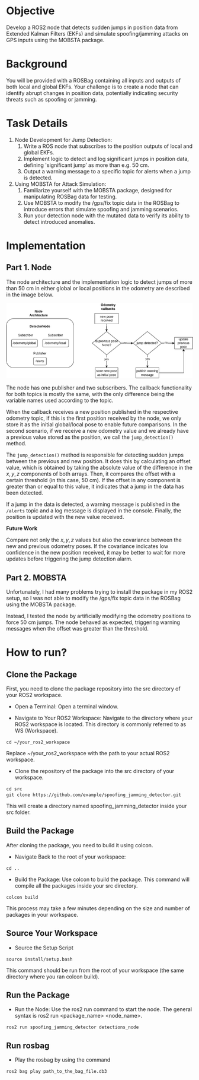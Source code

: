 # Objective
Develop a ROS2 node that detects sudden jumps in position data from Extended Kalman Filters (EKFs) and simulate spoofing/jamming attacks on GPS inputs using the MOBSTA package.

# Background
You will be provided with a ROSBag containing all inputs and outputs of both local and global EKFs. Your challenge is to create a node that can identify abrupt changes in position data, potentially indicating security threats such as spoofing or jamming.

# Task Details
1. Node Development for Jump Detection:
    1. Write a ROS node that subscribes to the position outputs of local and global EKFs.
    2. Implement logic to detect and log significant jumps in position data, defining 'significant jump’ as more than e.g. 50 cm.
    3. Output a warning message to a specific topic for alerts when a jump is detected.
2. Using MOBSTA for Attack Simulation:
    1. Familiarize yourself with the MOBSTA package, designed for manipulating ROSBag data for testing.
    2. Use MOBSTA to modify the /gps/fix topic data in the ROSBag to introduce errors that simulate spoofing and jamming scenarios.
    3. Run your detection node with the mutated data to verify its ability to detect introduced anomalies.

# Implementation
## Part 1. Node
The node architecture and the implementation logic to detect jumps of more than 50 cm in either global or local positions in the odometry are described in the image below.

![Node Architecture](resource/Node-Logic.drawio.png)

The node has one publisher and two subscribers. The callback functionality for both topics is mostly the same, with the only difference being the variable names used according to the topic.

When the callback receives a new position published in the respective odometry topic, if this is the first position received by the node, we only store it as the initial global/local pose to enable future comparisons. In the second scenario, if we receive a new odometry value and we already have a previous value stored as the position, we call the `jump_detection()` method.

The `jump_detection()` method is responsible for detecting sudden jumps between the previous and new position. It does this by calculating an offset value, which is obtained by taking the absolute value of the difference in the $x,y,z$ components of both arrays. Then, it compares the offset with a certain threshold (in this case, 50 cm). If the offset in any component is greater than or equal to this value, it indicates that a jump in the data has been detected.

If a jump in the data is detected, a warning message is published in the `/alerts` topic and a log message is displayed in the console. Finally, the position is updated with the new value received.

**Future Work**

Compare not only the $x,y,z$ values but also the covariance between the new and previous odometry poses. If the covariance indicates low confidence in the new position received, it may be better to wait for more updates before triggering the jump detection alarm.

## Part 2. MOBSTA
Unfortunately, I had many problems trying to install the package in my ROS2 setup, so I was not able to modify the /gps/fix topic data in the ROSBag using the MOBSTA package.

Instead, I tested the node by artificially modifying the odometry positions to force 50 cm jumps. The node behaved as expected, triggering warning messages when the offset was greater than the threshold.

# How to run?
## Clone the Package

First, you need to clone the package repository into the src directory of your ROS2 workspace.

* Open a Terminal: Open a terminal window.

* Navigate to Your ROS2 Workspace:
Navigate to the directory where your ROS2 workspace is located. This directory is commonly referred to as WS (Workspace).

```
cd ~/your_ros2_workspace
```
Replace ~/your_ros2_workspace with the path to your actual ROS2 workspace.

* Clone the repository of the package into the src directory of your workspace.

```
cd src
git clone https://github.com/example/spoofing_jamming_detector.git
```
This will create a directory named spoofing_jamming_detector inside your src folder.

## Build the Package
After cloning the package, you need to build it using colcon.

* Navigate Back to the root of your workspace:

```
cd ..
```

* Build the Package: Use colcon to build the package. This command will compile all the packages inside your src directory.

```
colcon build
```

This process may take a few minutes depending on the size and number of packages in your workspace.

## Source Your Workspace
* Source the Setup Script
```
source install/setup.bash
```
This command should be run from the root of your workspace (the same directory where you ran colcon build).

## Run the Package
* Run the Node:
Use the ros2 run command to start the node. The general syntax is ros2 run <package_name> <node_name>.

```
ros2 run spoofing_jamming_detector detections_node
```

## Run rosbag
* Play the rosbag by using the command

```
ros2 bag play path_to_the_bag_file.db3
```